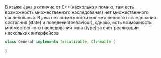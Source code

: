 В языке Java в отличие от C++(насколько я помню, там есть возможность множественного наследования) нет множественного наследования. 
В java нет возможности множетсвенного наследования состояния (state) и поведения(behaviour), однако, есть возможность множественного наследования типа (type) за счет реализации нескольких интерфейсов 

``` Java
class General implements Serializable, Cloneable {
    
}

```
